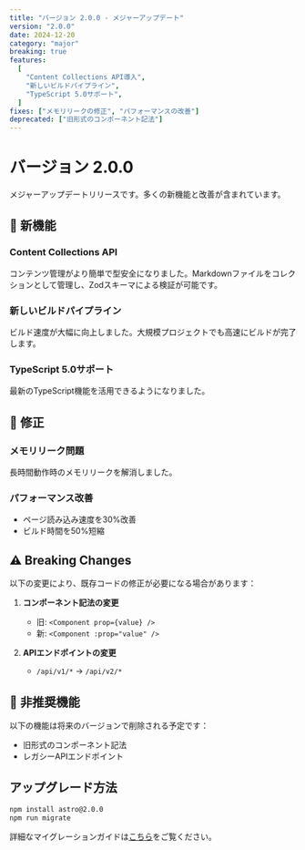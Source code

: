 ```yaml
---
title: "バージョン 2.0.0 - メジャーアップデート"
version: "2.0.0"
date: 2024-12-20
category: "major"
breaking: true
features:
  [
    "Content Collections API導入",
    "新しいビルドパイプライン",
    "TypeScript 5.0サポート",
  ]
fixes: ["メモリリークの修正", "パフォーマンスの改善"]
deprecated: ["旧形式のコンポーネント記法"]
---
```


# バージョン 2.0.0

メジャーアップデートリリースです。多くの新機能と改善が含まれています。

## 🎉 新機能

### Content Collections API

コンテンツ管理がより簡単で型安全になりました。Markdownファイルをコレクションとして管理し、Zodスキーマによる検証が可能です。

### 新しいビルドパイプライン

ビルド速度が大幅に向上しました。大規模プロジェクトでも高速にビルドが完了します。

### TypeScript 5.0サポート

最新のTypeScript機能を活用できるようになりました。

## 🐛 修正

### メモリリーク問題

長時間動作時のメモリリークを解消しました。

### パフォーマンス改善

- ページ読み込み速度を30%改善
- ビルド時間を50%短縮

## ⚠️ Breaking Changes

以下の変更により、既存コードの修正が必要になる場合があります：

1. **コンポーネント記法の変更**
   - 旧: `<Component prop={value} />`
   - 新: `<Component :prop="value" />`

2. **APIエンドポイントの変更**
   - `/api/v1/*` → `/api/v2/*`

## 📝 非推奨機能

以下の機能は将来のバージョンで削除される予定です：

- 旧形式のコンポーネント記法
- レガシーAPIエンドポイント

## アップグレード方法

```bash
npm install astro@2.0.0
npm run migrate
```

詳細なマイグレーションガイドは[こちら](https://docs.example.com/migration-v2)をご覧ください。
